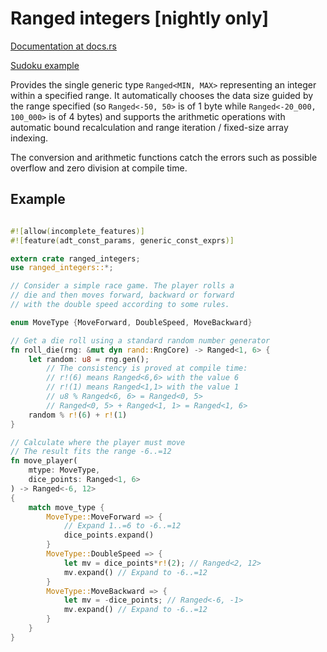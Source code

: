 # Ranged integers [nightly only]

[Documentation at docs.rs](https://docs.rs/ranged_integers)

[Sudoku example](https://github.com/disiamylborane/ranged_integers/blob/master/examples/sudoku.rs)

Provides the single generic type `Ranged<MIN, MAX>` representing an integer
within a specified range. It automatically chooses the data size guided by
the range specified (so `Ranged<-50, 50>` is of 1 byte while
`Ranged<-20_000, 100_000>` is of 4 bytes) and supports the arithmetic operations
with automatic bound recalculation and range iteration / fixed-size array indexing.

The conversion and arithmetic functions catch the errors such as possible overflow
and zero division at compile time.

## Example

```rust

#![allow(incomplete_features)]
#![feature(adt_const_params, generic_const_exprs)]

extern crate ranged_integers;
use ranged_integers::*;

// Consider a simple race game. The player rolls a
// die and then moves forward, backward or forward
// with the double speed according to some rules.

enum MoveType {MoveForward, DoubleSpeed, MoveBackward}

// Get a die roll using a standard random number generator
fn roll_die(rng: &mut dyn rand::RngCore) -> Ranged<1, 6> {
    let random: u8 = rng.gen();
        // The consistency is proved at compile time:
        // r!(6) means Ranged<6,6> with the value 6
        // r!(1) means Ranged<1,1> with the value 1
        // u8 % Ranged<6, 6> = Ranged<0, 5>
        // Ranged<0, 5> + Ranged<1, 1> = Ranged<1, 6>
    random % r!(6) + r!(1)
}

// Calculate where the player must move
// The result fits the range -6..=12
fn move_player(
    mtype: MoveType, 
    dice_points: Ranged<1, 6>
) -> Ranged<-6, 12>
{
    match move_type {
        MoveType::MoveForward => {
            // Expand 1..=6 to -6..=12
            dice_points.expand()
        }
        MoveType::DoubleSpeed => {
            let mv = dice_points*r!(2); // Ranged<2, 12>
            mv.expand() // Expand to -6..=12
        }
        MoveType::MoveBackward => {
            let mv = -dice_points; // Ranged<-6, -1>
            mv.expand() // Expand to -6..=12
        }
    }
}
```
